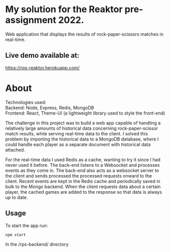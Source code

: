 # My solution for the Reaktor pre-assignment 2022.

Web application that displays the results of rock-paper-scissors matches in real-time.

## Live demo available at:
https://rps-reaktor.herokuapp.com/

# About

Technologies used:  
Backend: Node, Express, Redis, MongoDB  
Frontend: React, Theme-UI (a lightweight library used to style the front-end)  

The challenge in this project was to build a web app capable of handling a relatively large amounts of historical data concerning rock-paper-scissor match results, while serving real-time data to the client. I solved this problem by importing the historical data to a MongoDB database, where I could handle each player as a separate document with historical data attached.  
  
For the real-time data I used Redis as a cache, wanting to try it since I had never used it before. The back-end listens to a Websocket and processes events as they come in. The back-end also acts as a websocket server to the client and sends processed the processed requests onward to the client. Recent events are kept in the Redis cache and periodically saved in bulk to the Mongo backend. When the client requests data about a certain player, the cached games are added to the response so that data is always up to date.

## Usage

To start the app run:

```sh
npm start
```
In the /rps-backend/ directory



